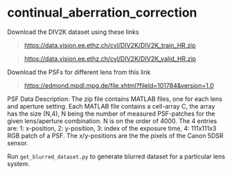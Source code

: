 # continual_aberration_correction

Download the DIV2K dataset using these links

> https://data.vision.ee.ethz.ch/cvl/DIV2K/DIV2K_train_HR.zip

> https://data.vision.ee.ethz.ch/cvl/DIV2K/DIV2K_valid_HR.zip

Download the PSFs for different lens from this link

> https://edmond.mpdl.mpg.de/file.xhtml?fileId=101784&version=1.0

PSF Data Description: The zip file contains MATLAB files, one for each lens and aperture setting. Each MATLAB file contains a cell-array C, the array has the size (N,4), N being the number of measured PSF-patches for the given lens/aperture combination. N is on the order of 4000. The 4 entries are: 1: x-position, 2: y-position, 3: index of the exposure time, 4: 111x111x3 RGB patch of a PSF. The x/y-positions are the the pixels of the Canon 5DSR sensor.

Run `get_blurred_dataset.py` to generate blurred dataset for a particular lens system.
